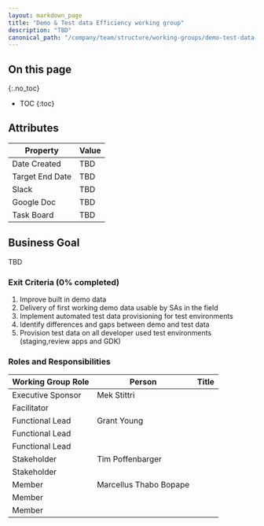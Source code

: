 ```yaml
---
layout: markdown_page
title: "Demo & Test data Efficiency working group"
description: "TBD"
canonical_path: "/company/team/structure/working-groups/demo-test-data-efficiency/"
---
```


## On this page
{:.no_toc}

- TOC
{:toc}

## Attributes

| Property        | Value           |
|-----------------|-----------------|
| Date Created    | TBD |
| Target End Date | TBD |
| Slack           | TBD |
| Google Doc      | TBD |
| Task Board      | TBD |

## Business Goal

TBD

### Exit Criteria (0% completed)

1. Improve built in demo data
1. Delivery of first working demo data usable by SAs in the field
1. Implement automated test data provisioning for test environments  
1. Identify differences and gaps between demo and test data 
1. Provision test data on all developer used test environments (staging,review apps and GDK)


### Roles and Responsibilities

| Working Group Role    | Person                | Title                          |
|-----------------------|------------------------|--------------------------------|
| Executive Sponsor     | Mek Stittri            |                                |
| Facilitator           |                        |                                |
| Functional Lead       | Grant Young            |                                |
| Functional Lead       |                        |                                |
| Functional Lead       |                        |                                |
| Stakeholder           | Tim Poffenbarger       |                                |
| Stakeholder           |                        |                                |
| Member                | Marcellus Thabo Bopape |                                |
| Member                |                        |                                |
| Member                |                        |                                |
